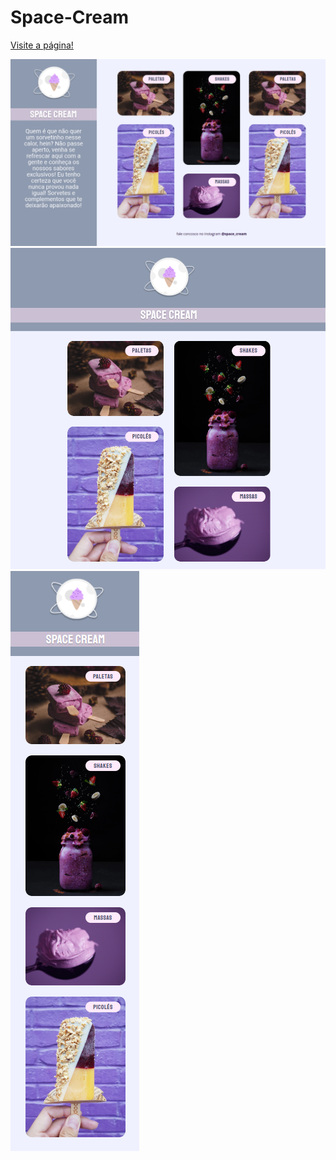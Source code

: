 # Space-Cream

<a href="https://codepen.io/lucasmoraesdev/full/yLEMjPP">Visite a página!</a>


  <img src="Screenshot_full.png">
  <img src="Screenshot_tablet.png">
  <img src="Screenshot_mobile.png">

